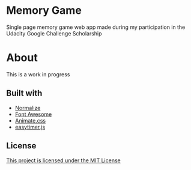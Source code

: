 # Memory Game
Single page memory game web app made during my participation in the Udacity Google Challenge Scholarship

# About
This is a work in progress

## Built with
- [Normalize](https://necolas.github.io/normalize.css/)
- [Font Awesome](https://fontawesome.com/)
- [Animate.css](https://daneden.github.io/animate.css/)
- [easytimer.js](https://albert-gonzalez.github.io/easytimer.js/)

## License
[This project is licensed under the MIT License](LICENSE)

